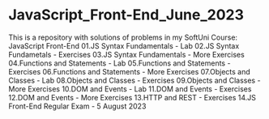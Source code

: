 # JavaScript_Front-End_June_2023
This is a repository with solutions of problems in my SoftUni Course: JavaScript Front-End
01.JS Syntax Fundamentals - Lab
02.JS Syntax Fundametals - Exercises
03.JS Syntax Fundamentals - More Exercises
04.Functions and Statements - Lab
05.Functions and Statements - Exercises
06.Functions and Statements - More Exercises
07.Objects and Classes - Lab
08.Objects and Classes - Exercises
09.Objects and Classes - More Exercises
10.DOM and Events - Lab
11.DOM and Events - Exercises
12.DOM and Events - More Exercises
13.HTTP and REST - Exercises
14.JS Front-End Regular Exam - 5 August 2023
